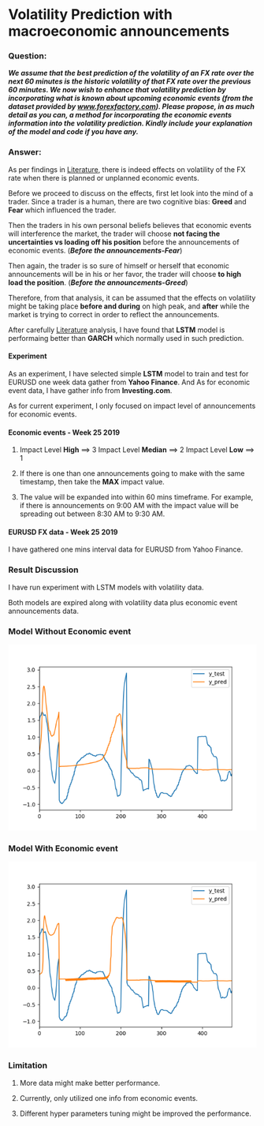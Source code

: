 # Volatility Prediction with macroeconomic announcements

### Question:

***We assume that the best prediction of the volatility of an FX rate over the next 60 minutes is  the historic volatility of that FX rate over the previous 60 minutes.
We now wish to enhance that volatility prediction by incorporating what is known about upcoming economic events (from the dataset provided by www.forexfactory.com).
Please propose, in as much detail as you can, a method for incorporating the economic events information into the volatility prediction.
Kindly include your explanation of the model and code if you have any.***

### Answer:

As per findings in [Literature](papers/README.md), there is indeed effects on volatility of the FX rate when there is planned or unplanned economic events.

Before we proceed to discuss on the effects, first let look into the mind of a trader. Since a trader is a human, there are two cognitive bias: **Greed** and **Fear** which influenced the trader.

Then the traders in his own personal beliefs believes that economic events will interference the  market, the trader will choose **not facing the uncertainties vs loading off his position** before the announcements of economic events. (***Before the announcements-Fear***)

Then again, the trader is so sure of himself or herself that economic announcements will be in his or her favor, the trader  will choose **to high load the position**. (***Before the announcements-Greed***)

Therefore, from that analysis, it can be assumed that the effects on volatility might be taking place **before and during** on high peak, and  **after** while the market is trying to correct in order to reflect the announcements.

After carefully [Literature](papers/README.md) analysis, I have found that **LSTM** model is performaing better than **GARCH** which normally used in such prediction.


#### Experiment

As an experiment, I have selected simple **LSTM** model to train and test for  EURUSD one week data gather from **Yahoo Finance**.
And As for economic event data, I have gather info from **Investing.com**.

As for current experiment, I only focused on impact level of announcements for economic events.

#### Economic events - Week 25 2019

1. Impact Level **High** ==> 3
   Impact Level **Median** ==> 2
   Impact Level **Low** ==> 1

2. If there is one than one announcements going to make  with the same timestamp, then take the **MAX** impact value.

3. The value will be expanded into within 60 mins timeframe.
  For example, if there is announcements on 9:00 AM with the impact value will be spreading out between 8:30 AM to 9:30 AM.

#### EURUSD FX data - Week 25 2019

I have gathered one mins interval data for EURUSD from Yahoo Finance.

### Result Discussion

I have run experiment with  LSTM models with volatility data.

Both models are expired along with volatility data plus economic event announcements data.


### Model Without Economic event

![ Model Without Economic event](model/without_ecoevent/model_2_without.png)


### Model With Economic event

![ Model With Economic event](model/with_ecoevent/model_2_with.png)


### Limitation

1. More data might make better performance.

2. Currently, only utilized one info from economic events.

3. Different hyper parameters tuning might be improved the performance.
